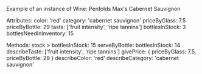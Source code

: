 Example of an instance of Wine: Penfolds Max's Cabernet Sauvignon

Attributes:
color: 'red'
category: 'cabernet sauvignon'
priceByGlass: 7.5
priceByBottle: 29
taste: ['fruit intensity', 'ripe tannins']
bottlesInStock: 3
bottlesNeedInInventory: 15

Methods:
stock > bottlesInStock: 15
serveByBottle: bottlesInStock: 14
describeTaste: ['fruit intensity', 'ripe tannins']
givePrice: {
  priceByGlass: 7.5,
  priceByBottle: 29
}
describeColor: 'red'
describeCategory: 'cabernet sauvignon'

